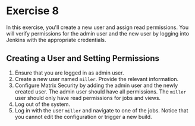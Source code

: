 # Exercise 8

In this exercise, you'll create a new user and assign read permissions. You will verify permissions for the admin user and the new user by logging into Jenkins with the appropriate credentials.

## Creating a User and Setting Permissions

1. Ensure that you are logged in as admin user.
2. Create a new user named `miller`. Provide the relevant information.
3. Configure Matrix Security by adding the admin user and the newly created user. The admin user should have all permissions. The `miller` user should only have read permissions for jobs and views.
4. Log out of the system.
5. Log in with the user `miller` and navigate to one of the jobs. Notice that you cannot edit the configuration or trigger a new build.